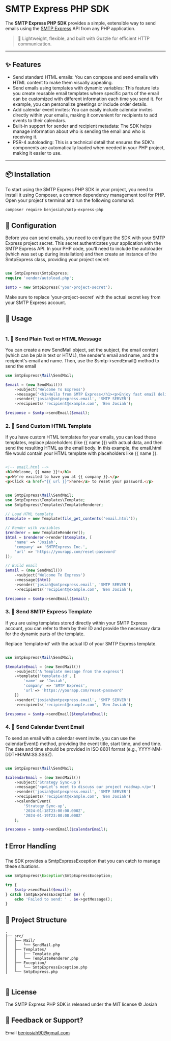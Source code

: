 # SMTP Express PHP SDK


The **SMTP Express PHP SDK** provides a simple, extensible way to send emails using the [SMTP Express](https://smtpexpress.com) API from any PHP application.

> 🚀 Lightweight, flexible, and built with Guzzle for efficient HTTP communication.

---

## ✨ Features

- Send standard HTML emails: You can compose and send emails with HTML content to make them visually appealing.
- Send emails using templates with dynamic variables: This feature lets you create reusable email templates where specific parts of the email can be customized with different information each time you send it. For example, you can personalize greetings or include order details.
- Add calendar event invites: You can easily include calendar invites directly within your emails, making it convenient for recipients to add events to their calendars.
- Built-in support for sender and recipient metadata: The SDK helps manage information about who is sending the email and who is receiving it.
- PSR-4 autoloading: This is a technical detail that ensures the SDK's components are automatically loaded when needed in your PHP project, making it easier to use.

---

## 📦 Installation

To start using the SMTP Express PHP SDK in your project, you need to install it using Composer, a common dependency management tool for PHP. Open your project's terminal and run the following command:

```bash
composer require benjosiah/smtp-express-php
```

## 🔧 Configuration
Before you can send emails, you need to configure the SDK with your SMTP Express project secret. This secret authenticates your application with the SMTP Express API. In your PHP code, you'll need to include the autoloader (which was set up during installation) and then create an instance of the SmtpExpress class, providing your project secret:

```php

use SmtpExpress\SmtpExpress;
require 'vendor/autoload.php';

$smtp = new SmtpExpress('your-project-secret');

```
Make sure to replace 'your-project-secret' with the actual secret key from your SMTP Express account.

## 🚀 Usage

```php

```

### 1. 📄 Send Plain Text or HTML Message
You can create a new SendMail object, set the subject, the email content (which can be plain text or HTML), the sender's email and name, and the recipient's email and name. 
Then, use the $smtp->sendEmail() method to send the email

```php
use SmtpExpress\Mail\SendMail;

$email = (new SendMail())
    ->subject('Welcome To Express')
    ->message('<h1>Hello from SMTP Express</h1><p>Enjoy fast email delivery!</p>')
    ->sender('josiah@smtpexpress.email', 'SMTP SERVER')
    ->recipients('recipient@example.com', 'Ben Josiah');

$response = $smtp->sendEmail($email);

```

### 2. 🧩 Send Custom HTML Template
If you have custom HTML templates for your emails, you can load these templates, replace placeholders (like {{ name }}) with actual data, and then send the resulting HTML as the email body. In this example, the email.html file would contain your HTML template with placeholders like {{ name }}.

```html

<!-- email.html -->
<h1>Welcome, {{ name }}!</h1>
<p>We're excited to have you at {{ company }}.</p>
<p>Click <a href="{{ url }}">here</a> to reset your password.</p>

```

```php

use SmtpExpress\Mail\SendMail;
use SmtpExpress\Templates\Template;
use SmtpExpress\Templates\TemplateRenderer;

// Load HTML template
$template = new Template(file_get_contents('email.html'));

// Render with variables
$renderer = new TemplateRenderer();
$html = $renderer->render($template, [
    'name' => 'Josiah',
    'company' => 'SMTPExpress Inc.',
    'url' => 'https://yourapp.com/reset-password'
]);

// Build email
$email = (new SendMail())
    ->subject('Welcome To Express')
    ->message($html)
    ->sender('josiah@smtpexpress.email', 'SMTP SERVER')
    ->recipients('recipient@example.com', 'Ben Josiah');

$response = $smtp->sendEmail($email);

```


### 3. 🧠 Send SMTP Express Template
If you are using templates stored directly within your SMTP Express account, you can refer to them by their ID and provide the necessary data for the dynamic parts of the template.
 
Replace 'template-id' with the actual ID of your SMTP Express template.
 
```php

use SmtpExpress\Mail\SendMail;

$templateEmail = (new SendMail())
    ->subject('A Template message from the express')
    ->template('template-id', [
        'name' => 'Josiah',
        'company' => 'SMTP Express',
        'url'=> 'https://yourapp.com/reset-password'
    ])
    ->sender('josiah@smtpexpress.email', 'SMTP SERVER')
    ->recipients('recipient@example.com', 'Ben Josiah');

$response = $smtp->sendEmail($templateEmail);

```


### 4. 📅 Send Calendar Event Email
To send an email with a calendar event invite, you can use the calendarEvent() method, providing the event title, start time, and end time.
The date and time should be provided in ISO 8601 format (e.g., YYYY-MM-DDTHH:MM:SS.SSSZ).

```php

use SmtpExpress\Mail\SendMail;

$calendarEmail = (new SendMail())
    ->subject('Strategy Sync-up')
    ->message('<p>Let’s meet to discuss our project roadmap.</p>')
    ->sender('josiah@smtpexpress.email', 'SMTP SERVER')
    ->recipients('recipient@example.com', 'Ben Josiah')
    ->calendarEvent(
        'Strategy Sync-up',
        '2024-01-18T23:00:00.000Z',
        '2024-01-19T23:00:00.000Z'
    );

$response = $smtp->sendEmail($calendarEmail);

```

## ❗ Error Handling
The SDK provides a SmtpExpressException that you can catch to manage these situations.

```php
use SmtpExpress\Exception\SmtpExpressException;

try {
    $smtp->sendEmail($email);
} catch (SmtpExpressException $e) {
    echo 'Failed to send: ' . $e->getMessage();
}

```

## 📁 Project Structure

```
.
├── src/
│   ├── Mail/
│   │   └── SendMail.php
│   ├── Templates/
│   │   ├── Template.php
│   │   └── TemplateRenderer.php
│   ├── Exception/
│   │   └── SmtpExpressException.php
│   └── SmtpExpress.php


```

## 📝 License
The SMTP Express PHP SDK is released under the MIT license © Josiah

## 💬 Feedback or Support?
Email benjosiah90@gmail.com



